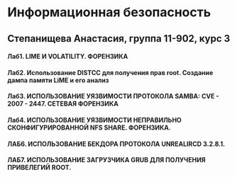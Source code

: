 # Информационная безопасность
## Степанищева Анастасия, группа 11-902, курс 3
#### Лаб1. LIME И VOLATILITY. ФОРЕНЗИКА
#### Лаб2. Использование DISTCC для получения прав root. Создание дампа памяти LiME и его анализ
#### Лаб3. ИСПОЛЬЗОВАНИЕ УЯЗВИМОСТИ ПРОТОКОЛА SAMBA: CVE - 2007 - 2447. СЕТЕВАЯ ФОРЕНЗИКА
#### Лаб4. ИСПОЛЬЗОВАНИЕ УЯЗВИМОСТИ НЕПРАВИЛЬНО СКОНФИГУРИРОВАННОЙ NFS SHARE. ФОРЕНЗИКА.
#### ЛАБ6. ИСПОЛЬЗОВАНИЕ БЕКДОРА ПРОТОКОЛА UNREALIRCD 3.2.8.1.
#### ЛАБ7. ИСПОЛЬЗОВАНИЕ ЗАГРУЗЧИКА GRUB ДЛЯ ПОЛУЧЕНИЯ ПРИВЕЛЕГИЙ ROOT.
